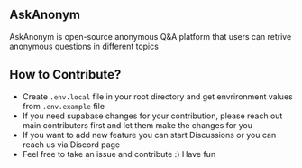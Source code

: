 ## AskAnonym

AskAnonym is open-source anonymous Q&A platform that users can retrive anonymous questions in different topics


## How to Contribute?

- Create `.env.local` file in your root directory and get envrironment values from `.env.example` file
- If you need supabase changes for your contribution, please reach out main contributers first and let them make the changes for you
- If you want to add new feature you can start Discussions or you can reach us via Discord page
- Feel free to take an issue and contribute :) Have fun
